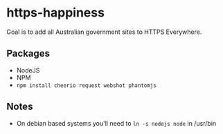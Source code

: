 https-happiness
===============

Goal is to add all Australian government sites to HTTPS Everywhere.

Packages
--------

* NodeJS
* NPM
* `npm install cheerio request webshot phantomjs`

Notes
-----
* On debian based systems you'll need to `ln -s nodejs node` in /usr/bin